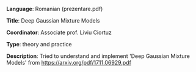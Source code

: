 **Language**: Romanian (prezentare.pdf)

**Title**: Deep Gaussian Mixture Models

**Coordinator**: Associate prof. Liviu Ciortuz

**Type**: theory and practice

**Description**: Tried to understand and implement 'Deep Gaussian Mixture Models' from https://arxiv.org/pdf/1711.06929.pdf
